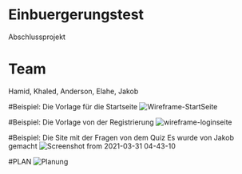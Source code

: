 # Einbuergerungstest
Abschlussprojekt

# Team

Hamid, Khaled, Anderson, Elahe, Jakob

#Beispiel: Die Vorlage für die Startseite 
![Wireframe-StartSeite](https://user-images.githubusercontent.com/66359480/112990241-1cc07a00-9166-11eb-9f61-60a7b891cfb9.png)

#Beispiel: Die Vorlage von der Registrierung 
![wireframe-loginseite](https://user-images.githubusercontent.com/66359480/112990398-4f6a7280-9166-11eb-8d40-a4b93e5893fa.png)

#Beispiel: Die Site mit der Fragen von dem Quiz 
Es wurde von Jakob gemacht 
![Screenshot from 2021-03-31 04-43-10](https://user-images.githubusercontent.com/66359480/113106856-8773c300-9203-11eb-911e-4345c9a12cf7.png)









#PLAN
![Planung](https://user-images.githubusercontent.com/65950252/112838376-4a8dbc00-909d-11eb-8951-f87a8ead9f96.jpg)


